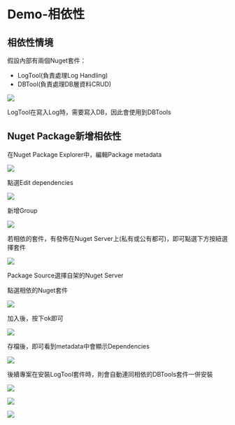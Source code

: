 # Demo-相依性

## 相依性情境

假設內部有兩個Nuget套件：

* LogTool\(負責處理Log Handling\)
* DBTool\(負責處理DB層資料CRUD\)

![](../../.gitbook/assets/image%20%28366%29.png)

LogTool在寫入Log時，需要寫入DB，因此會使用到DBTools

## Nuget Package新增相依性

在Nuget Package Explorer中，編輯Package metadata

![](../../.gitbook/assets/image%20%28331%29.png)

點選Edit dependencies

![](../../.gitbook/assets/image%20%28247%29.png)

新增Group

![](../../.gitbook/assets/image%20%28260%29.png)

若相依的套件，有發佈在Nuget Server上\(私有或公有都可\)，即可點選下方按紐選擇套件

![](../../.gitbook/assets/image%20%28360%29.png)

Package Source選擇自架的Nuget Server

點選相依的Nuget套件

![](../../.gitbook/assets/image%20%28346%29.png)

加入後，按下ok即可

![](../../.gitbook/assets/image%20%28403%29.png)

存檔後，即可看到metadata中會顯示Dependencies

![](../../.gitbook/assets/image%20%28126%29.png)

後續專案在安裝LogTool套件時，則會自動連同相依的DBTools套件一併安裝

![](../../.gitbook/assets/image%20%28278%29.png)

![](../../.gitbook/assets/image%20%28186%29.png)

![](../../.gitbook/assets/image%20%28356%29.png)


